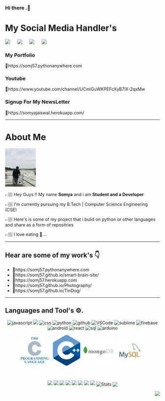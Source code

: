 ### Hi there .👋
# My Social Media Handler's
<a href="https://www.instagram.com/som.jaiswal.sj/"><img src="https://image.flaticon.com/icons/png/512/174/174855.png" width="25"/></a> &nbsp;&nbsp;&nbsp;&nbsp;
<a href="https://www.linkedin.com/in/somya-jaiswal-48b32b19b/"><img src="https://image.flaticon.com/icons/png/512/174/174857.png" width="25"/></a> &nbsp;&nbsp;&nbsp;&nbsp;
<a href="https://www.facebook.com/som.jaiswal.144/"> <img src="https://www.flaticon.com/svg/static/icons/svg/145/145802.svg" width="25"/></a>
&nbsp;&nbsp;&nbsp;&nbsp;
<a href="https://twitter.com/somj57"> <img src="https://image.flaticon.com/icons/svg/733/733579.svg" width="25"/></a>
<br>
<h3>My Portfolio</h3>
<p>🔗https://somj57.pythonanywhere.com</p>
<h3>Youtube</h3>
<p>🔗https://www.youtube.com/channel/UCmiGuWKPEFcXyB7lX-2qxMw</p>
<h3>Signup For My NewsLetter</h3>
<p>🔗https://somyajaiswal.herokuapp.com/</p>
<hr>

<h1><b>About Me</b></h1>
<img src="https://raw.githubusercontent.com/somj57/Somya-jaiswal/master/som7.jpg" width="100px;">

👉🏽 Hey Guys !! My name <b>Somya</b> and i am <b>Student and a Developer</b>

👉🏽 I'm currently pursuing my B.Tech | Computer Science Engineering (CSE)

👉🏽 Here's is some of my project that i bulid on python or other languages and share as a form of repositries

👉🏽 I love eating 🍚....
<hr>
<h2><b>Hear are some of my work's 👇 </b></h2> 
<ul>
  <li>🔗https://somj57.pythonanywhere.com</li>
  <li>🔗https://somj57.github.io/smart-brain-site/</li>
  <li>🔗https://somj57.herokuapp.com</li>
  <li>🔗https://somj57.github.io/Photography/</li>
  <li>🔗https://somj57.github.io/TinDog/</li>
  </ul>
<hr>
<h2><b>Languages and Tool's ⚙️. </b></h2> 

<!-- Gifs found on GIPHY made by @devrock -->
<p align="center">
  <img alt="javascript" src="https://media3.giphy.com/media/ln7z2eWriiQAllfVcn/200w.webp" width="100">
  <img alt-"html5" src="https://media.giphy.com/media/XAxylRMCdpbEWUAvr8/giphy.gif" width="100">
  <img alt="css" src="https://media.giphy.com/media/fsEaZldNC8A1PJ3mwp/giphy.gif" width="100">
  <img alt="python" src="https://i.giphy.com/media/LMt9638dO8dftAjtco/200.webp" width="100">
  <img alt="github" src="https://i.giphy.com/media/KzJkzjggfGN5Py6nkT/200.webp" width="100">
  <img alt="VSCode" src="https://i.giphy.com/media/IdyAQJVN2kVPNUrojM/200.webp" width="100">
  <img alt="sublime" src="https://media.giphy.com/media/jnDKffgCfGYOp6cMTK/giphy.gif" width="100">
  <img alt="firebase" src="https://media.giphy.com/media/Ri2TUcKlaOcaDBxFpY/giphy.gif" width="100">
  <img alt="android" src="https://media.giphy.com/media/Lmy23L3RkJ0sEWokRN/giphy.gif" width="100">
  <img alt="react" src="https://media.giphy.com/media/eNAsjO55tPbgaor7ma/giphy.gif" width="100">
  <img alt="sql" src="https://media.giphy.com/media/vISmwpBJUNYzukTnVx/giphy.gif" width="100">
  <img alt="arduino" src="https://media.giphy.com/media/mFDWuDppjQJjite6FS/giphy.gif" width="100">
</p>

<p align="center">
<img alt="C" width="100px" src="https://raw.githubusercontent.com/github/explore/80688e429a7d4ef2fca1e82350fe8e3517d3494d/topics/c/c.png" />
<img alt="CPP" width="100px" src="https://raw.githubusercontent.com/github/explore/80688e429a7d4ef2fca1e82350fe8e3517d3494d/topics/cpp/cpp.png" />
 <img alt="MongoDB" width="100px" src="https://raw.githubusercontent.com/github/explore/80688e429a7d4ef2fca1e82350fe8e3517d3494d/topics/mongodb/mongodb.png" />
  <img alt="MySQL" width="100px" src="https://raw.githubusercontent.com/github/explore/80688e429a7d4ef2fca1e82350fe8e3517d3494d/topics/mysql/mysql.png" />
</p>
<br>

<p align="center">
<img src="https://img.shields.io/badge/java-%23ED8B00.svg?&style=for-the-badge&logo=java&logoColor=white" width="100"/>
<img src="https://img.shields.io/badge/pandas%20-%23150458.svg?&style=for-the-badge&logo=pandas&logoColor=white" width="100"/>
<img src="https://img.shields.io/badge/bootstrap%20-%23563D7C.svg?&style=for-the-badge&logo=bootstrap&logoColor=white" width="100"/>
<img src="https://img.shields.io/badge/jquery%20-%230769AD.svg?&style=for-the-badge&logo=jquery&logoColor=white" width="100"/>
<img src="https://img.shields.io/badge/adobe%20-%23FF0000.svg?&style=for-the-badge&logo=adobe&logoColor=white" width="100"/>
<img src="https://img.shields.io/badge/adobe%20photoshop%20-%2331A8FF.svg?&style=for-the-badge&logo=adobe%20photoshop&logoColor=white" width="100"/>
<img src="https://img.shields.io/badge/git%20-%23F05033.svg?&style=for-the-badge&logo=git&logoColor=white" width="100"/>
<img src="https://img.shields.io/badge/Jupyter%20-%23F37626.svg?&style=for-the-badge&logo=Jupyter&logoColor=white" width="100"/>

<img align="center" alt="Stats" src="https://github-readme-stats.vercel.app/api?username=somj57&show_icons=true&theme=dark&hide=issues&hide_border=true&hide_title=true&count_private=true" >

<a href="https://github.com/anuraghazra/github-readme-stats">
  <!-- Change the `github-readme-stats.anuraghazra1.vercel.app` to `github-readme-stats.vercel.app`  -->
  <img align="center" src="https://github-readme-stats.anuraghazra1.vercel.app/api/top-langs/?username=somj57&layout=compact&theme=material-palenight" />
</a>
</p>
<p align="right">
  <a href="#">
      <img src="http://estruyf-github.azurewebsites.net/api/VisitorHit?user=somj57&repo=github-visitors-badge&countColor=%237B1E7A" />
   </a>
</p>

